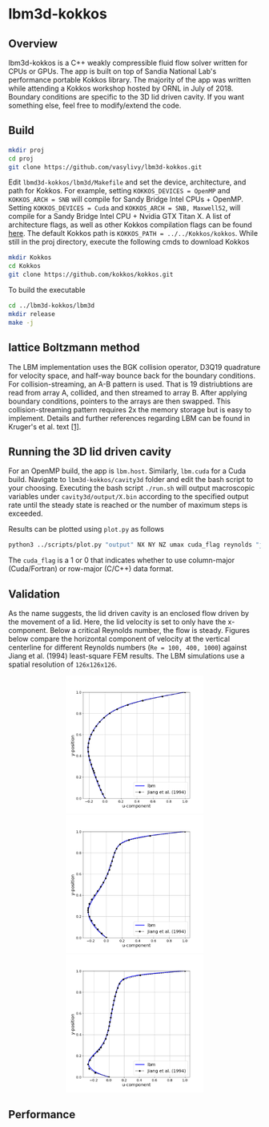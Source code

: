 # lbm3d-kokkos
## Overview
lbm3d-kokkos is a C++ weakly compressible fluid flow solver written for CPUs or GPUs. The app is built on top of Sandia National Lab's performance portable Kokkos library. The majority of the app was written while attending a Kokkos workshop hosted by ORNL in July of 2018. Boundary conditions are specific to the 3D lid driven cavity. If you want something else, feel free to modify/extend the code.
## Build
```bash
mkdir proj
cd proj
git clone https://github.com/vasylivy/lbm3d-kokkos.git
```
Edit `lbmd3d-kokkos/lbm3d/Makefile` and set the device, architecture, and path for Kokkos. For example, setting `KOKKOS_DEVICES = OpenMP` and `KOKKOS_ARCH = SNB` will compile for Sandy Bridge Intel CPUs + OpenMP. Setting `KOKKOS_DEVICES = Cuda` and `KOKKOS_ARCH = SNB, Maxwell52`, will compile for a Sandy Bridge Intel CPU +  Nvidia GTX Titan X. A list of architecture flags, as well as other Kokkos compilation flags can be found [here](https://github.com/kokkos/kokkos/wiki/Compiling). The default Kokkos path is `KOKKOS_PATH = ../../Kokkos/kokkos`. While still in the proj directory, execute the following cmds to download Kokkos
```bash
mkdir Kokkos
cd Kokkos
git clone https://github.com/kokkos/kokkos.git
```
To build the executable
```bash
cd ../lbm3d-kokkos/lbm3d
mkdir release
make -j
```
## lattice Boltzmann method
The LBM implementation uses the BGK collision operator, D3Q19 quadrature for velocity space, and half-way bounce back for the boundary conditions. For collision-streaming, an A-B pattern is used. That is 19 distriubtions are read from array A, collided, and then streamed to array B. After applying boundary conditions, pointers to the arrays are then swapped. This collision-streaming pattern requires 2x the memory storage but is easy to implement. Details and further references regarding LBM can be found in Kruger's et al. text [[1]](https://link.springer.com/content/pdf/10.1007/978-3-319-44649-3.pdf).

## Running the 3D lid driven cavity
For an OpenMP build, the app is `lbm.host`. Similarly, `lbm.cuda` for a Cuda build. Navigate to `lbm3d-kokkos/cavity3d` folder and edit the bash script to your choosing. Executing the bash script `./run.sh` will output macroscopic variables under  `cavity3d/output/X.bin` according to the specified output rate until the steady state is reached or the number of maximum steps is exceeded.

Results can be plotted using `plot.py` as follows
```bash
python3 ../scripts/plot.py "output" NX NY NZ umax cuda_flag reynolds "jiang_data.csv"
```
The `cuda_flag` is a 1 or 0 that indicates whether to use column-major (Cuda/Fortran) or row-major (C/C++) data format.

## Validation
As the name suggests, the lid driven cavity is an enclosed flow driven by the movement of a lid. Here, the lid velocity is set to only have the x-component. Below a critical Reynolds number, the flow is steady. Figures below compare the horizontal component of velocity at the vertical centerline for different Reynolds numbers (`Re = 100, 400, 1000`) against Jiang et al. (1994) least-square FEM results. The LBM simulations use a spatial resolution of `126x126x126`.

<p align="center">
  <img src="https://github.com/vasylivy/lbm3d-kokkos/blob/master/cavity3d/re100_128x128x128.png" width="275">
  <img src="https://github.com/vasylivy/lbm3d-kokkos/blob/master/cavity3d/re400_128x128x128.png" width="275">
  <img src="https://github.com/vasylivy/lbm3d-kokkos/blob/master/cavity3d/re1000_128x128x128.png" width="275">
</p>

## Performance
